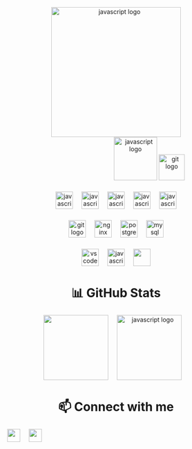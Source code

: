 <div align="center">
  <img src="https://capsule-render.vercel.app/api?type=waving&height=237&color=9800C2&text=Hey!%20I'm%20Dipas&fontAlign=50&fontAlignY=31&fontColor=ffff&animation=twinkling&section=header&reversal=false&desc=GoLang%20•%20Alchemist%20•%20Poet&descAlignY=50" height="300" alt="javascript logo"  />
</div>

<div align="center">
  <img width="150" />
  <img src="https://i.imgur.com/YNcmMmB.gif" height="100" alt="javascript logo"  />  <img src="https://readme-typing-svg.demolab.com?font=Press+Start+2P&pause=1000&color=9800C2&width=435&lines=I'm+a+web+developer;And+I+love+Go" height="60" alt="git logo"  />
</div>

###

<div align="center">
  <img src="https://skillicons.dev/icons?i=go" height="40" alt="javascript logo"  />
  <img width="12" />
  <img src="https://skillicons.dev/icons?i=php" height="40" alt="javascript logo"  />
  <img width="12" />
  <img src="https://skillicons.dev/icons?i=html" height="40" alt="javascript logo"  />
  <img width="12" />
  <img src="https://skillicons.dev/icons?i=css" height="40" alt="javascript logo"  />
  <img width="12" />
  <img src="https://skillicons.dev/icons?i=js" height="40" alt="javascript logo"  />
</div>

###

<div align="center">
  <img src="https://skillicons.dev/icons?i=git" height="40" alt="git logo"  />
  <img width="12" />
  <img src="https://skillicons.dev/icons?i=nginx" height="40" alt="nginx logo"  />
  <img width="12" />
  <img src="https://skillicons.dev/icons?i=postgres" height="40" alt="postgresql logo"  />
  <img width="12" />
  <img src="https://skillicons.dev/icons?i=mysql" height="40" alt="mysql logo"  />
</div>


###

<div align="center">
  <img src="https://skillicons.dev/icons?i=vscode" height="40" alt="vscode logo"  />
  <img width="12" />
  <img src="https://skillicons.dev/icons?i=figma" height="40" alt="javascript logo"  />
  <img width="12" />
  <img src="https://skillicons.dev/icons?i=linux" height="40" alt=""  />
</div>


<h1 align="center">📊 GitHub Stats </h1>

###
<div align="center">
  <img src="https://github-readme-stats.vercel.app/api?username=DipasDi&show_icons=true&theme=radical" height="150" alt=""  />
  <img width="12" />
  <img src="https://streak-stats.demolab.com?user=DipasDi&theme=dark&hide_border=true" height="150" alt="javascript logo"  />
  <img width="12" />
</div>

<h1 align="center">📫 Connect with me</h1>

###
<div align="left">
  <a href="https://freelogopng.com/images/all_img/1683044996telegram-logo-png.png">
  <img src="https://freelogopng.com/images/all_img/1683044996telegram-logo-png.png" height="30" alt="" /></a>
  <img width="12"/>
  <a href="https://discord.com/users/1075427758898950174">
  <img src="https://freelogopng.com/images/all_img/1691730813discord-icon-png.png" height="30" alt="" /></a>
</div>



